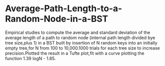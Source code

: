 # Average-Path-Length-to-a-Random-Node-in-a-BST
Empirical studies to compute the average and standard deviation of the average length of a path to random node (internal path length divided bye tree size,plus 1) in  a BST built by insertion of N random keys into an initially empty tree,for N from 100 to 10,000.1000 trials for each tree size to increase precision.Plotted the result in a Tufte plot,fit with a curve plotting the function 1.39 logN - 1.85.
